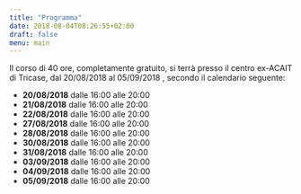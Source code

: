 ```yaml
---
title: "Programma"
date: 2018-08-04T08:26:55+02:00
draft: false
menu: main
---
```


Il corso di 40 ore, completamente gratuito, si terrà presso il centro ex-ACAIT di Tricase, dal 20/08/2018 al 05/09/2018 , secondo il calendario seguente:
- **20/08/2018** dalle 16:00 alle 20:00
- **21/08/2018** dalle 16:00 alle 20:00
- **22/08/2018** dalle 16:00 alle 20:00
- **27/08/2018** dalle 16:00 alle 20:00
- **28/08/2018** dalle 16:00 alle 20:00
- **30/08/2018** dalle 16:00 alle 20:00
- **31/08/2018** dalle 16:00 alle 20:00
- **03/09/2018** dalle 16:00 alle 20:00
- **04/09/2018** dalle 16:00 alle 20:00
- **05/09/2018** dalle 16:00 alle 20:00